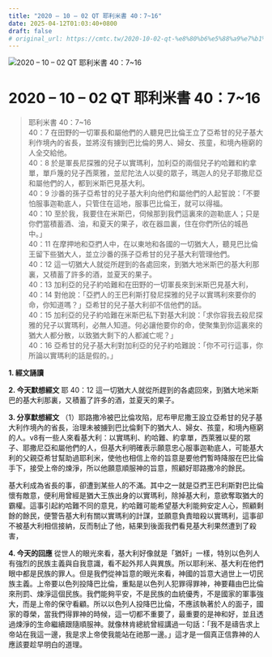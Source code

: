 ```yaml
---
title: "2020 – 10 – 02 QT 耶利米書 40：7~16"
date: 2025-04-12T01:03:40+0800
draft: false
# original_url: https://cmtc.tw/2020-10-02-qt-%e8%80%b6%e5%88%a9%e7%b1%b3%e6%9b%b8-40%ef%bc%9a716
---
```


![2020 – 10 – 02 QT 耶利米書 40：7\~16](/images/qt.jpg   "2020 – 10 – 02 QT 耶利米書 40：7\~16")

# 2020 – 10 – 02 QT 耶利米書 40：7\~16

> 耶利米書 40：7\~16  
> 40：7 在田野的一切軍長和屬他們的人聽見巴比倫王立了亞希甘的兒子基大利作境內的省長，並將沒有擄到巴比倫的男人、婦女、孩童，和境內極窮的人全交給他。  
> 40：8 於是軍長尼探雅的兒子以實瑪利，加利亞的兩個兒子約哈難和約拿單，單戶篾的兒子西萊雅，並尼陀法人以斐的眾子，瑪迦人的兒子耶撒尼亞和屬他們的人，都到米斯巴見基大利。  
> 40：9 沙番的孫子亞希甘的兒子基大利向他們和屬他們的人起誓說：「不要怕服事迦勒底人，只管住在這地，服事巴比倫王，就可以得福。  
> 40：10 至於我，我要住在米斯巴，伺候那到我們這裏來的迦勒底人；只是你們當積蓄酒、油，和夏天的果子，收在器皿裏，住在你們所佔的城邑中。」  
> 40：11 在摩押地和亞捫人中，在以東地和各國的一切猶大人，聽見巴比倫王留下些猶大人，並立沙番的孫子亞希甘的兒子基大利管理他們。  
> 40：12 這一切猶大人就從所趕到的各處回來，到猶大地米斯巴的基大利那裏，又積蓄了許多的酒，並夏天的果子。  
> 40：13 加利亞的兒子約哈難和在田野的一切軍長來到米斯巴見基大利，  
> 40：14 對他說：「亞捫人的王巴利斯打發尼探雅的兒子以實瑪利來要你的命，你知道嗎？」亞希甘的兒子基大利卻不信他們的話。  
> 40：15 加利亞的兒子約哈難在米斯巴私下對基大利說：「求你容我去殺尼探雅的兒子以實瑪利，必無人知道。何必讓他要你的命，使聚集到你這裏來的猶大人都分散，以致猶大剩下的人都滅亡呢？」  
> 40：16 亞希甘的兒子基大利對加利亞的兒子約哈難說：「你不可行這事，你所論以實瑪利的話是假的。」

**1. 經文誦讀**

**2.  今天默想經文**
耶 40：12 這一切猶大人就從所趕到的各處回來，到猶大地米斯巴的基大利那裏，又積蓄了許多的酒，並夏天的果子。

**3. 分享默想經文**
（1）耶路撒冷被巴比倫攻陷，尼布甲尼撒王設立亞希甘的兒子基大利作境內的省長，治理未被擄到巴比倫剩下的猶大人、婦女、孩童，和境內極窮的人。v8有一些人來看基大利：以實瑪利、約哈難、約拿單，西萊雅以斐的眾子、耶撒尼亞和屬他們的人，但基大利明確表示願意忠心服事迦勒底人，可能基大利的父親亞希甘幫助過耶利米，使他也相信上帝的旨意是要他們暫時降服在巴比倫手下，接受上帝的煉淨，所以他願意順服神的旨意，照顧好耶路撒冷的餘民。

基大利成為省長的事，卻遭到某些人的不滿。其中之一就是亞捫王巴利斯對巴比倫懷有敵意，便利用曾經是猶大王族出身的以實瑪利，除掉基大利，意欲奪取猶大的霸權。這事引起約哈難不同的意見，約哈難可能希望基大利能夠安定人心，照顧剩餘的餘民，便警告基大利有關以實瑪利的計謀，並願意負責暗殺以實瑪利，這事卻不被基大利相信接納，反而制止了他，結果到後面我們看見基大利果然遭到了殺害，

**4. 今天的回應**
從世人的眼光來看，基大利好像就是「猶奸」一樣，特別以色列人有強烈的民族主義與自我意識，看不起外邦人與異族。所以耶利米、基大利在他們眼中都是民族的罪人。但是我們從神旨意的眼光來看，神國的旨意大過世上一切民族主義。上帝要以色列投降巴比倫，重點是以色列人犯罪得罪神，神要藉由巴比倫來刑罰、煉淨這個民族。我們能夠平安，不是民族的血統優秀，不是國家的軍事強大，而是上帝的保守看顧。所以以色列人投降巴比倫，不應該執著於人的面子，國家的尊榮，當我們得罪神的時候，這一切都不重要了，最重要的是神和好，並且透過煉淨的生命繼續跟隨順服神。就像林肯總統曾經講過一句話：「我不是禱告求上帝站在我這一邊，我是求上帝使我能站在祂那一邊。」這才是一個真正信靠神的人應該要趁早明白的道理。
